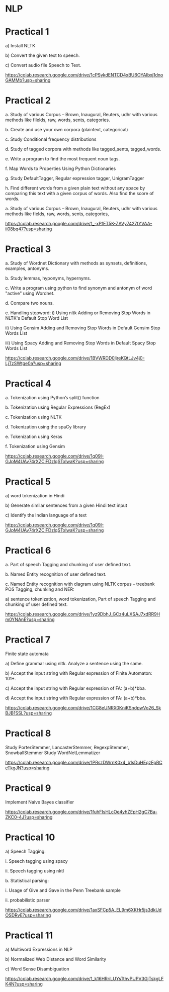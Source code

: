 # NLP

# Practical 1

a) Install NLTK

b) Convert the given text to speech.

c) Convert audio file Speech to Text.

https://colab.research.google.com/drive/1cPSykdENTCD4xBU6OYAIbxj1dnoGAMMb?usp=sharing

# Practical 2

a. Study of various Corpus – Brown, Inaugural, Reuters, udhr with various
methods like filelds, raw, words, sents, categories.

b. Create and use your own corpora (plaintext, categorical)

c. Study Conditional frequency distributions

d. Study of tagged corpora with methods like tagged_sents, tagged_words.

e. Write a program to find the most frequent noun tags. 

f. Map Words to Properties Using Python Dictionaries

g. Study DefaultTagger, Regular expression tagger, UnigramTagger

h. Find different words from a given plain text without any space by comparing
this text with a given corpus of words. Also find the score of words.

a. Study of various Corpus – Brown, Inaugural, Reuters, udhr with various
methods like fields, raw, words, sents, categories,

https://colab.research.google.com/drive/1_-xPfET5K-ZAVy7427tYVAA-ii08bq47?usp=sharing

# Practical 3

a. Study of Wordnet Dictionary with methods as synsets, definitions, examples,
antonyms.

b. Study lemmas, hyponyms, hypernyms.

c. Write a program using python to find synonym and antonym of word "active"
using Wordnet.

d. Compare two nouns.

e. Handling stopword:
i) Using nltk Adding or Removing Stop Words in NLTK's Default Stop Word
List

ii) Using Gensim Adding and Removing Stop Words in Default Gensim Stop
Words List

iii) Using Spacy Adding and Removing Stop Words in Default Spacy Stop Words
List

https://colab.research.google.com/drive/1BVWRDD0ljreKQtLJv4j0-LjTzSWtge0a?usp=sharing


# Practical 4 

a. Tokenization using Python’s split() function

b. Tokenization using Regular Expressions (RegEx)

c. Tokenization using NLTK

d. Tokenization using the spaCy library

e. Tokenization using Keras

f. Tokenization using Gensim

https://colab.research.google.com/drive/1q09I-GJpM4UAv74rXZCiFDzlqSTxlwaK?usp=sharing

# Practical 5

a) word tokenization in Hindi

b) Generate similar sentences from a given Hindi text input

c) Identify the Indian language of a text

https://colab.research.google.com/drive/1q09I-GJpM4UAv74rXZCiFDzlqSTxlwaK?usp=sharing

# Practical 6

a. Part of speech Tagging and chunking of user defined text.

b. Named Entity recognition of user defined text.

c. Named Entity recognition with diagram using NLTK corpus – treebank
POS Tagging, chunking and NER:

a) sentence tokenization, word tokenization, Part of speech Tagging and chunking
of user defined text.

https://colab.research.google.com/drive/1yz9DbhJ_GCz4uLXSAJ7xdRR9Hm0YNAnE?usp=sharing


# Practical 7 

Finite state automata

a) Define grammar using nltk. Analyze a sentence using the same.

b) Accept the input string with Regular expression of Finite Automaton: 101+. 

c) Accept the input string with Regular expression of FA: (a+b)*bba.

d) Accept the input string with Regular expression of FA: (a+b)*bba.

 https://colab.research.google.com/drive/1CG8eUNRX0KniKSndpwVo26_SkBJB1SSL?usp=sharing
 
 
# Practical 8
 
 
 Study PorterStemmer, LancasterStemmer, RegexpStemmer, SnowballStemmer Study WordNetLemmatizer

https://colab.research.google.com/drive/1PRszDWrnK0x4_b1sDuHEqzFpRCeTkgJN?usp=sharing


# Practical 9 


Implement Naive Bayes classifier

https://colab.research.google.com/drive/1fuhFIsHLcOe4yhZEpH2gC7Ba-ZKC0-4J?usp=sharing


# Practical 10

a) Speech Tagging: 

i. Speech tagging using spacy

ii. Speech tagging using nktl


b. Statistical parsing:

i. Usage of Give and Gave in the Penn Treebank sample

ii. probabilistic parser

https://colab.research.google.com/drive/1axSFCp5A_EL9m6XKHr5js3dkUdOSDRyE?usp=sharing


# Practical 11


a) Multiword Expressions in NLP

b) Normalized Web Distance and Word Similarity

c) Word Sense Disambiguation

https://colab.research.google.com/drive/1_k16HRriLUYsTthvPUPV3GjTskgLFK4N?usp=sharing


